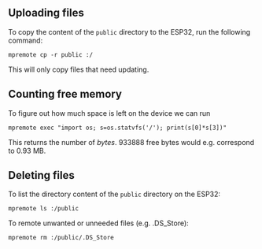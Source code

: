 ## Uploading files

To copy the content of the `public` directory to the ESP32, run the following command:

```
mpremote cp -r public :/
```

This will only copy files that need updating.

## Counting free memory

To figure out how much space is left on the device we can run

```
mpremote exec "import os; s=os.statvfs('/'); print(s[0]*s[3])"
```

This returns the number of _bytes_. 933888 free bytes would e.g. correspond to 0.93 MB.

## Deleting files

To list the directory content of the `public` directory on the ESP32:

```
mpremote ls :/public
```

To remote unwanted or unneeded files (e.g. .DS_Store):

```
mpremote rm :/public/.DS_Store
```
